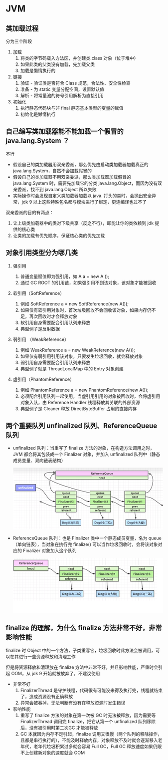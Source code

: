 # JVM

## 类加载过程

分为三个阶段

1. 加载
   1. 将类的字节码载入方法区，并创建类.class 对象（位于堆中）
   2. 如果此类的父类没有加载，先加载父类
   3. 加载是懒惰执行的
2. 链接
   1. 验证 - 验证类是否符合 Class 规范，合法性、安全性检查
   2. 准备 - 为 static 变量分配空间，设置默认值
   3. 解析 - 将常量池的符号引用解析为直接引用
3. 初始化
   1. 执行静态代码块与非 final 静态基本类型的变量的赋值
   2. 初始化是懒惰执行

## 自己编写类加载器能不能加载一个假冒的 java.lang.System ？

不行

- 假设自己的类加载器用双亲委派，那么优先由启动类加载器加载真正的 java.lang.System，自然不会加载假冒的
- 假设自己的类加载器不用双亲委派，那么类加载器加载假冒的 java.lang.System 时，需要先加载它的分类 java.lang.Object，而因为没有双亲委派，找不到 java.lang.Object 所以失败
- 实际操作时会发现自定义类加载器加载以 java. 打头的类时，会抛出安全异常，jdk 9 以上这些特殊包名都与模块进行了绑定，更连编译也过不了

双亲委派的目的有两点：

1. 让上级类加载器中的类对下级共享（反之不行），即能让你的类依赖到 jdk 提供的核心类
2. 让类的加载有优先顺序，保证核心类的优先加载

## 对象引用类型分为哪几类

1. 强引用
   1. 普通变量赋值即为强引用，如 A a = new A ();
   2. 通过 GC ROOT 的引用链，如果强引用不到该对象，该对象才能被回收

2. 软引用（SoftReference）
   1. 例如 SoftReference a = new SoftReference(new A());
   2. 如果仅有软引用对象时，首次垃圾回收不会回收该对象，如果内存仍不足，再次回收时才会释放对象
   3. 软引用自身需要配合引用队列来释放
   4. 典型例子是反射数据

3. 弱引用 （WeakReference）
   1. 例如 WeakReference a = new WeakReference(new A());
   2. 如果仅有弱引用引用该对象，只要发生垃圾回收，就会释放对象
   3. 弱引用自身需要配合引用队列来释放
   4. 典型例子就是 ThreadLocalMap 中的 Entry 对象创建

4. 虚引用（PhantomReference）
   1. 例如 PhantomReference a = new PhantomReference(new A());
   2. 必须配合引用队列一起使用，当虚引用引用的对象被回收时，会将虚引用对象入队，由 Reference Handler 线程释放其关联的外部资源
   3. 典型例子是 Cleaner 释放 DirectByteBuffer 占用的直接内存

## 两个重要队列 unfinalized 队列、ReferenceQueue 队列

- unfinalized 队列：当重写了 finalize 方法的对象，在构造方法调用之时，JVM 都会将其包装成一个 Finalizer 对象，并加入 unfinalized 队列中（静态成员变量、双向链表结构）
  
  ![图 1](../.image/23dee545c91289a266b185a7814f614f47f6b598e1200f2c8b23ec64f90e3f16.png)  

- ReferenceQueue 队列：也是 Finalizer 类中一个静态成员变量，名为 queue（单向链表），当对象在执行完 finalize() 可以当作垃圾回收时，会将该对象对应的 Finalizer 对象加入这个队列
  
  ![图 2](../.image/81a26ca6b9694d851065d4d2223f6bc91848363b18115b3c447e8412ebec1c65.png)  

## finalize 的理解，为什么 finalize 方法非常不好，非常影响性能

finalize 时 Object 中的一个方法，子类重写它，垃圾回收时此方法会被调用，可以在其进行一些资源释放和清理工作

但是将资源释放和清理放在 finalize 方法中非常不好，并且影响性能，严重时会引起 OOM，从 jdk 9 开始就被放弃了，不建议使用

- 非常不好
  1. FinalizerThread 是守护线程，代码很有可能没来得及执行完，线程就结束了，造成资源没有正确释放
  2. 异常会被吞掉，无法判断有没有在释放资源时发生错误
- 影响性能
  1. 重写了 finalize 方法的对象在第一次被 GC 时无法被释放，因为需要等 FinalizerThread 调用完 finalize，把它从第一个 unfinalized 队列移除后，没有被引用时第二次GC 才能被释放
  2. GC 本就因为内存不足引起，finalize 调用又很慢（两个队列的移除操作，且都是串行执行的），不能及时释放内存，对象释放不及时就会逐渐移入老年代，老年代垃圾积累过多就会容易 Full GC，Full GC 释放速度如果仍跟不上创建新对象的速度就会 OOM

